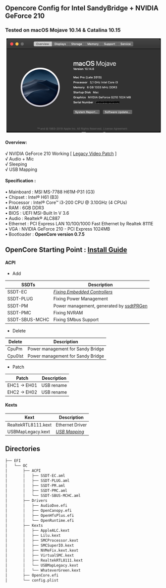 ## Opencore Config for Intel SandyBridge + NVIDIA GeForce 210
### Tested on macOS Mojave 10.14 & Catalina 10.15
![](https://github.com/dhimasroby/Opencore-Config-SandyBridge-GeForce-210/blob/b745c81530ac2ec56393329078526f9815db9b6a/Screen%20Shot%202021-12-29%20at%2022.06.49.png)
#### Overview:
&radic;  NVIDIA GeForce 210 Working [ [Legacy Video Patch](https://github.com/chris1111/Legacy-Video-patch "Legacy Video Patch") ]<br>
&radic;  Audio + Mic<br>
&radic;  Sleeping<br>
&radic;  USB Mapping<br>

#### Specification :
• Mainboard : MSI MS-7788 H61M-P31 (G3)<br>
• Chipset : Intel® H61 (B3)<br>
• Processor : Intel® Core&trade; i3-200 CPU @ 3.10GHz (4 CPUs)<br>
• RAM : 6GB DDR3<br>
• BIOS : UEFI MSI-Built In V 3.6<br>
• Audio : Realtek® ALC887<br>
• Ethernet : PCI Express LAN 10/100/1000 Fast Ethernet by Realtek 8111E<br>
• VGA : NVIDIA GeForce 210 - PCI Express 1024MB<br>
• Bootloader : **OpenCore version 0.7.5**<br>


## OpenCore Starting Point : [Install Guide](https://dortania.github.io/OpenCore-Install-Guide/ "Install Guide")

#### ACPI
- Add

SSDTs | Description | 
--- | --- |
SSDT-EC | *[Fixing Embedded Controllers](https://dortania.github.io/Getting-Started-With-ACPI/Universal/ec-methods/prebuilt.html "Fixing Embedded Controllers")*
SSDT-PLUG | Fixing Power Management
SSDT-PM | Power management, generated by [ssdtPRGen](https://dortania.github.io/OpenCore-Post-Install/universal/pm.html#sandy-and-ivy-bridge-power-management "ssdtPRGen")
SSDT-PMC | Fixing NVRAM
SSDT-SBUS-MCHC | Fixing SMbus Support

- Delete

Delete | Description
--- | --- |
CpuPm | Power management for Sandy Bridge
Cpu0lst | Power management for Sandy Bridge

- Patch

Patch | Description
--- | --- |
EHC1 -> EH01 | USB rename
EHC2 -> EH02 | USB rename

#### Kexts
Kext | Description
--- | --- |
RealtekRTL8111.kext | Ethernet Driver
USBMapLegacy.kext |  *[USB Mapping](https://dortania.github.io/OpenCore-Post-Install/usb/intel-mapping/intel.html "USB Mapping")*

## Directories
```
├── EFI
│   └── OC
│       ├── ACPI
│       │   ├── SSDT-EC.aml
│       │   ├── SSDT-PLUG.aml
│       │   ├── SSDT-PM.aml
│       │   ├── SSDT-PMC.aml
│       │   └── SSDT-SBUS-MCHC.aml
│       ├── Drivers
│       │   ├── AudioDxe.efi
│       │   ├── OpenCanopy.efi
│       │   ├── OpenHfsPlus.efi
│       │   └── OpenRuntime.efi
│       ├── Kexts
│       │   ├── AppleALC.kext
│       │   ├── Lilu.kext
│       │   ├── SMCProcessor.kext
│       │   ├── SMCSuperIO.kext
│       │   ├── NVMeFix.kext.kext
│       │   ├── VirtualSMC.kext
│       │   ├── RealtekRTL8111.kext
│       │   └── USBMapLegacy.kext
│       │   └── WhateverGreen.kext
│       ├── OpenCore.efi
│       └── config.plist
```



